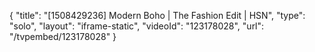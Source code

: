 {
    "title": "[1508429236] Modern Boho | The Fashion Edit | HSN",
    "type": "solo",
    "layout": "iframe-static",
    "videoId": "123178028",
    "url": "\/tvpembed\/123178028"
}